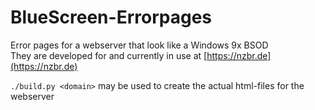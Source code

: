 # BlueScreen-Errorpages

Error pages for a webserver that look like a Windows 9x BSOD  
They are developed for and currently in use at [https://nzbr.de](https://nzbr.de)

`./build.py <domain>` may be used to create the actual html-files for the webserver
